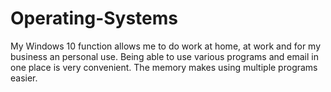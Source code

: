# Operating-Systems
My Windows 10 function allows me to do work at home, at work and for my business an personal use. Being able to use various programs and email in one place is very convenient. The memory makes using multiple programs easier. 
